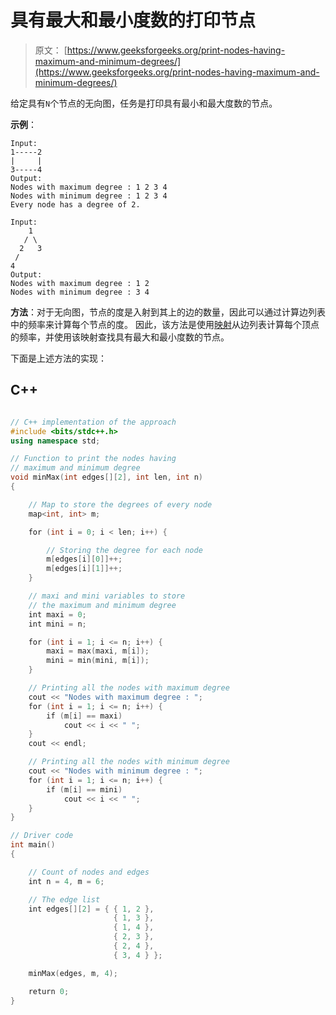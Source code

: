 # 具有最大和最小度数的打印节点

> 原文： [https://www.geeksforgeeks.org/print-nodes-having-maximum-and-minimum-degrees/](https://www.geeksforgeeks.org/print-nodes-having-maximum-and-minimum-degrees/)

给定具有`N`个节点的无向​​图，任务是打印具有最小和最大度数的节点。

**示例**：

```
Input:
1-----2
|     |
3-----4
Output:
Nodes with maximum degree : 1 2 3 4 
Nodes with minimum degree : 1 2 3 4 
Every node has a degree of 2.

Input:
    1
   / \
  2   3
 /
4
Output:
Nodes with maximum degree : 1 2 
Nodes with minimum degree : 3 4 

```

**方法**：对于无向图，节点的度是入射到其上的边的数量，因此可以通过计算边列表中的频率来计算每个节点的度。 因此，该方法是使用[映射](http://www.geeksforgeeks.org/map-associative-containers-the-c-standard-template-library-stl/)从边列表计算每个顶点的频率，并使用该映射查找具有最大和最小度数的节点。

下面是上述方法的实现：

## C++

```cpp

// C++ implementation of the approach 
#include <bits/stdc++.h> 
using namespace std; 

// Function to print the nodes having 
// maximum and minimum degree 
void minMax(int edges[][2], int len, int n) 
{ 

    // Map to store the degrees of every node 
    map<int, int> m; 

    for (int i = 0; i < len; i++) { 

        // Storing the degree for each node 
        m[edges[i][0]]++; 
        m[edges[i][1]]++; 
    } 

    // maxi and mini variables to store 
    // the maximum and minimum degree 
    int maxi = 0; 
    int mini = n; 

    for (int i = 1; i <= n; i++) { 
        maxi = max(maxi, m[i]); 
        mini = min(mini, m[i]); 
    } 

    // Printing all the nodes with maximum degree 
    cout << "Nodes with maximum degree : "; 
    for (int i = 1; i <= n; i++) { 
        if (m[i] == maxi) 
            cout << i << " "; 
    } 
    cout << endl; 

    // Printing all the nodes with minimum degree 
    cout << "Nodes with minimum degree : "; 
    for (int i = 1; i <= n; i++) { 
        if (m[i] == mini) 
            cout << i << " "; 
    } 
} 

// Driver code 
int main() 
{ 

    // Count of nodes and edges 
    int n = 4, m = 6; 

    // The edge list 
    int edges[][2] = { { 1, 2 }, 
                       { 1, 3 }, 
                       { 1, 4 }, 
                       { 2, 3 }, 
                       { 2, 4 }, 
                       { 3, 4 } }; 

    minMax(edges, m, 4); 

    return 0; 
} 

```